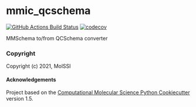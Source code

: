 mmic_qcschema
==============================
[//]: # (Badges)
[![GitHub Actions Build Status](https://github.com/MolSSI/mmic_qcschema/workflows/CI/badge.svg)](https://github.com/MolSSI/mmic_qcschema/actions?query=workflow%3ACI)
[![codecov](https://codecov.io/gh/MolSSI/mmic_qcschema/branch/master/graph/badge.svg)](https://codecov.io/gh/MolSSI/mmic_qcschema/branch/main)


MMSchema to/from QCSchema converter

### Copyright

Copyright (c) 2021, MolSSI


#### Acknowledgements
 
Project based on the 
[Computational Molecular Science Python Cookiecutter](https://github.com/molssi/cookiecutter-cms) version 1.5.
